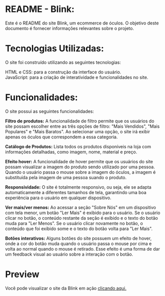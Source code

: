 # README - Blink:  

Este é o README do site Blink, um ecommerce de óculos. O objetivo deste documento é fornecer informações relevantes sobre o projeto.

# Tecnologias Utilizadas:  

O site foi construído utilizando as seguintes tecnologias:  

HTML e CSS: para a construção da interface do usuário.  
JavaScript: para a criação de interatividade e funcionalidades no site.  

# Funcionalidades:  

O site possui as seguintes funcionalidades:  

**Filtro de produtos:** A funcionalidade de filtro permite que os usuários do site possam escolher entre as três opções de filtro: "Mais Vendidos", "Mais Populares" e "Mais Baratos". Ao selecionar uma opção, o site irá exibir apenas os óculos que correspondem a essa categoria.  

**Catálogo de Produtos:** Lista todos os produtos disponíveis na loja com informações detalhadas, como imagem, nome, material e preço.  

**Efeito hover:** A funcionalidade de hover permite que os usuários do site possam visualizar a imagem do produto sendo utilizado por uma pessoa. Quando o usuário passa o mouse sobre a imagem do óculos, a imagem é substituída pela imagem de uma pessoa suando o produto.  

**Responsividade:** O site é totalmente responsivo, ou seja, ele se adapta automaticamente a diferentes tamanhos de tela, garantindo uma boa experiência para o usuário em qualquer dispositivo.  

**Ver mais/ver menos:** Ao acessar a seção "Sobre Nós" em um dispositivo com tela menor, um botão "Ler Mais" é exibido para o usuário. Se o usuário clicar no botão, o conteúdo restante da seção é exibido e o texto do botão muda para "Ler Menos". Se o usuário clicar novamente no botão, o conteúdo que foi exibido some e o texto do botão volta para "Ler Mais".  

**Botões interativos:** Alguns botões do site possuem um efeito de hover, onde a cor do botão muda quando o usuário passa o mouse por cima e volta ao normal quando o mouse é retirado. Esse efeito é uma forma de dar um feedback visual ao usuário sobre a interação com o botão.  

# Preview  

Você pode visualizar o site da Blink em ação [clicando aqui.](https://victoremanoeldev.github.io/blink)

